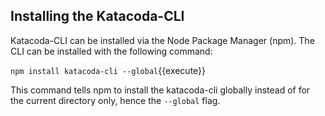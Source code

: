 ## Installing the Katacoda-CLI

Katacoda-CLI can be installed via the Node Package Manager (npm). The CLI can be installed with the following command:

`npm install katacoda-cli --global`{{execute}}

This command tells npm to install the katacoda-cli globally instead of for the current directory only, hence the `--global` flag.